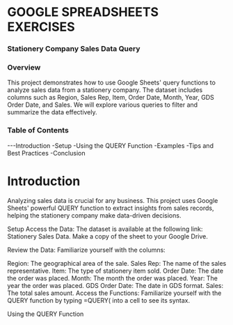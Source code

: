# GOOGLE SPREADSHEETS EXERCISES

### Stationery Company Sales Data Query

### Overview
This project demonstrates how to use Google Sheets' query functions to analyze sales data from a stationery company. The dataset includes columns such as Region, Sales Rep, Item, Order Date, Month, Year, GDS Order Date, and Sales. We will explore various queries to filter and summarize the data effectively.

### Table of Contents
---Introduction
-Setup
-Using the QUERY Function
-Examples
-Tips and Best Practices
-Conclusion

# Introduction
Analyzing sales data is crucial for any business. This project uses Google Sheets' powerful QUERY function to extract insights from sales records, helping the stationery company make data-driven decisions.

Setup
Access the Data: The dataset is available at the following link: Stationery Sales Data. Make a copy of the sheet to your Google Drive.

Review the Data: Familiarize yourself with the columns:

Region: The geographical area of the sale.
Sales Rep: The name of the sales representative.
Item: The type of stationery item sold.
Order Date: The date the order was placed.
Month: The month the order was placed.
Year: The year the order was placed.
GDS Order Date: The date in GDS format.
Sales: The total sales amount.
Access the Functions: Familiarize yourself with the QUERY function by typing =QUERY( into a cell to see its syntax.

Using the QUERY Function
